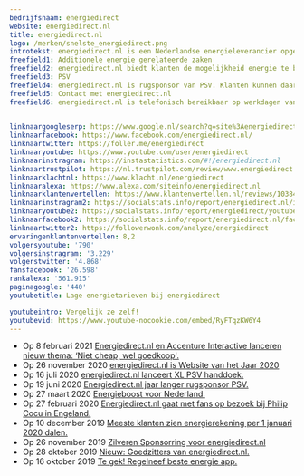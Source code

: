 ```yaml
---
bedrijfsnaam: energiedirect  
website: energiedirect.nl   
title: energiedirect.nl  
logo: /merken/snelste_energiedirect.png  
introtekst: energiedirect.nl is een Nederlandse energieleverancier opgericht in 2002. Het bedrijf is dochteronderneming van Essent. Essent is onderdeel van het Duitse E.ON. energiedirect.nl is een prijsvechter en biedt haar klanten voordelige contracten aan voor stroom  en gas.   
freefield1: Additionele energie gerelateerde zaken  
freefield2: energiedirect.nl biedt klanten de mogelijkheid energie te besparen. Zo kunnen klanten zonnepanelen aanschaffen en investeren in spouwmuurisolatie. energiedirect.nl heeft ook twee apps Regelneef en Tankey. Daarmee is het mogelijk om te besparen op energie en brandstof.  
freefield3: PSV  
freefield4: energiedirect.nl is rugsponsor van PSV. Klanten kunnen daarom kiezen voor ‘PSV energie’. Daarmee sparen ze PSV tegoed, krijgen ze standaard 10% korting in de PSV FANstore en maken ze kans op unieke PSV acties en fanbelevenissen   
freefield5: Contact met energiedirect.nl  
freefield6: energiedirect.nl is telefonisch bereikbaar op werkdagen van 09:00 tot 16:00 uur via 0900-3347328. Vragen kunnen ook gesteld worden via Facebook of Twitter.

  
linknaargoogleserp: https://www.google.nl/search?q=site%3Aenergiedirect.nl  
linknaarfacebook: https://www.facebook.com/energiedirect.nl/  
linknaartwitter: https://foller.me/energiedirect  
linknaaryoutube: https://www.youtube.com/user/energiedirect  
linknaarinstragram: https://instastatistics.com/#!/energiedirect.nl  
linknaartrustpilot: https://nl.trustpilot.com/review/www.energiedirect.nl  
linknaarklachtnl: https://www.klacht.nl/energiedirect  
linknaaralexa: https://www.alexa.com/siteinfo/energiedirect.nl  
linknaarklantenvertellen: https://www.klantenvertellen.nl/reviews/1038446/energie_direct  
linknaarinstragram2: https://socialstats.info/report/energiedirect.nl/instagram  
linknaaryoutube2: https://socialstats.info/report/energiedirect/youtube  
linknaarfacebook2: https://socialstats.info/report/energiedirect.nl/facebook  
linknaartwitter2: https://followerwonk.com/analyze/energiedirect  
ervaringenklantenvertellen: 8,2  
volgersyoutube: '790'  
volgersinstragram: '3.229'  
volgerstwitter: '4.868'  
fansfacebook: '26.598'  
rankalexa: '561.915'  
paginagoogle: '440'  
youtubetitle: Lage energietarieven bij energiedirect  

youtubeintro: Vergelijk ze zelf!  
youtubevid: https://www.youtube-nocookie.com/embed/RyFTqzKW6Y4  
---
```




- Op 8 februari 2021 [Energiedirect.nl en Accenture Interactive lanceren nieuw thema: ‘Niet cheap, wel goedkoop'.](https://www.energiedirect.nl/blog/niet-cheap-wel-goedkoop)
- Op 26 november 2020 [energiedirect.nl is Website van het Jaar 2020](https://www.energiedirect.nl/blog/website-van-het-jaar-2020)
- Op 16 juli 2020 [energiedirect.nl lanceert XL PSV handdoek.](https://www.energiedirect.nl/blog/xl-psv-handdoek)
- Op 19 juni 2020 [Energiedirect.nl jaar langer rugsponsor PSV.](https://www.energiedirect.nl/blog/energiedirect-jaar-langer-rugsponsor-psv)
- Op 27 maart 2020 [Energieboost voor Nederland.](https://www.energiedirect.nl/blog/jouw-energieboost-geeft-nederland-positieve-energie)
- Op 27 februari 2020 [Energiedirect.nl gaat met fans op bezoek bij Philip Cocu in Engeland.](https://www.energiedirect.nl/blog/op-bezoek-bij-philip-cocu-in-engeland)
- Op 10 december 2019 [Meeste klanten zien energierekening per 1 januari 2020 dalen.](https://www.energiedirect.nl/blog/energierekening-omlaag-merendeel-klanten)
- Op 26 november 2019 [Zilveren Sponsorring voor energiedirect.nl](https://www.energiedirect.nl/blog/zilveren-sponsorring)
- Op 28 oktober 2019 [Nieuw: Goedzitters van energiedirect.nl.](https://www.energiedirect.nl/blog/goedzitters-van-energiedirect)
- Op 16 oktober 2019 [Te gek! Regelneef beste energie app.](https://www.energiedirect.nl/blog/regelneef-app-de-beste-in-de-energiemarkt)
